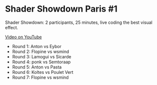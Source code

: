 # Shader Showdown Paris #1

Shader Showdown: 2 participants, 25 minutes, live coding the best visual effect.

[Video on YouTube](https://youtu.be/TZeZ3Mmi4VY)

* Round 1: Anton vs Eybor
* Round 2: Flopine vs wsmind
* Round 3: Lamogui vs Sicarde
* Round 4: ponk vs Semtoraap
* Round 5: Anton vs Pasta
* Round 6: Koltes vs Poulet Vert
* Round 7: Flopine vs wsmind
